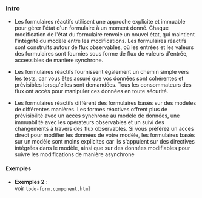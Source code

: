 ### Intro
* Les formulaires réactifs utilisent une approche explicite et immuable pour gérer l'état d'un formulaire à un moment donné. Chaque modification de l'état du formulaire renvoie un nouvel état, qui maintient l'intégrité du modèle entre les modifications. Les formulaires réactifs sont construits autour de flux observables, où les entrées et les valeurs des formulaires sont fournies sous forme de flux de valeurs d'entrée, accessibles de manière synchrone.

* Les formulaires réactifs fournissent également un chemin simple vers les tests, car vous êtes assuré que vos données sont cohérentes et prévisibles lorsqu'elles sont demandées. Tous les consommateurs des flux ont accès pour manipuler ces données en toute sécurité.

* Les formulaires réactifs diffèrent des formulaires basés sur des modèles de différentes manières. Les formes réactives offrent plus de prévisibilité avec un accès synchrone au modèle de données, une immuabilité avec les opérateurs observables et un suivi des changements à travers des flux observables. Si vous préférez un accès direct pour modifier les données de votre modèle, les formulaires basés sur un modèle sont moins explicites car ils s'appuient sur des directives intégrées dans le modèle, ainsi que sur des données modifiables pour suivre les modifications de manière asynchrone


#### Exemples
* <strong>Exemples 2</strong> : <br>
voir `todo-form.component.html`
